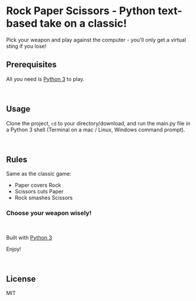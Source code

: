 # Rock Paper Scissors - Python text-based take on a classic!



Pick your weapon and play against the computer - you'll only get a virtual sting if you lose!


## Prerequisites

All you need is [Python 3](https://www.python.org/) to play.

<br>

## Usage
Clone the project, <code>cd</code> to your directory/download, and run the main.py file in a Python 3 shell (Terminal on a mac / Linux, Windows command prompt).

<br>

## Rules
Same as the classic game:

* Paper covers Rock 
* Scissors cuts Paper  
* Rock smashes Scissors

### Choose your weapon wisely!
<br>

Built with [Python 3](https://www.python.org/doc/)

Enjoy!

<br>

## License 
MIT

